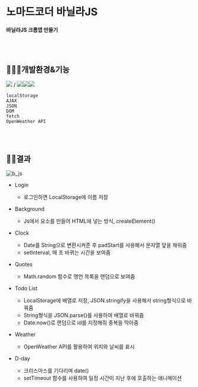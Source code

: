<br/>

# 노마드코더 바닐라JS

#### 바닐라JS 크롬앱 만들기

<br/><br/>


## 👩🏻‍💻개발환경&기능
<img src="https://img.shields.io/badge/Visual Studio-5C2D91?style=flat-square&logo=Visual Studio&logoColor=white"/> / <img src="https://img.shields.io/badge/HTML5-E34F26?style=flat-square&logo=html5&logoColor=white"/><img src="https://img.shields.io/badge/CSS3-1572B6?style=flat-square&logo=css3&logoColor=white"/><img src="https://img.shields.io/badge/JavaScript-F7DF1E?style=flat-square&logo=javascript&logoColor=black"/>

    localStorage
    AJAX
    JSON
    DOM
    fetch
    OpenWeather API
<br/><br/>




## 💪🏻결과


![b_js](https://github.com/kayachlrh/chrome_app_clone/assets/118106602/e12ad5d0-b109-4a83-9d42-003c8d466961)

* Login
  - 로그인하면 LocalStorage에 이름 저장

* Background
  - Js에서 요소를 만들어 HTML에 넣는 방식, createElement()

* Clock
  - Date를 String으로 변환시켜준 후 padStart를 사용해서 문자열 앞을 채워줌
  - setInterval, 매 초 바뀌는 시간을 보여줌

* Quotes
  - Math.random 함수로 명언 목록을 랜덤으로 보여줌

* Todo List
  - LocalStorage에 배열로 저장, JSON.stringify을 사용해서 string형식으로 바꿔줌
  - String형식을 JSON.parse()를 사용하여 배열로 바꿔줌
  - Date.now()로 랜덤으로 id를 지정해줘 중복을 막아줌

* Weather
  - OpenWeather API를 활용하여 위치와 날씨를 표시 

* D-day
  - 크리스마스를 기다리며 date()
  - setTimeout 함수를 사용하여 일정 시간이 지난 후에 호출하는 애니메이션
